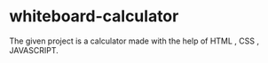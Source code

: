 # whiteboard-calculator
The given project is a calculator made with the help of HTML , CSS , JAVASCRIPT.
